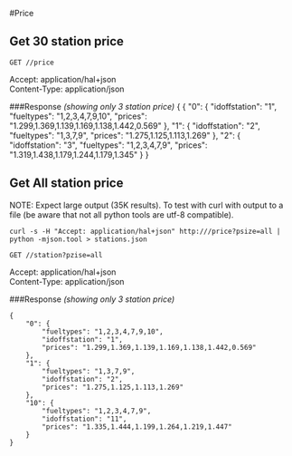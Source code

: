 #Price

## Get 30 station price

`GET //price`

Accept: application/hal+json  
Content-Type: application/json  

###Response _(showing only 3 station price)_
	{
	    {
	    "0": {
	        "idoffstation": "1",
	        "fueltypes": "1,2,3,4,7,9,10",
	        "prices": "1.299,1.369,1.139,1.169,1.138,1.442,0.569"
	    },
	    "1": {
	        "idoffstation": "2",
	        "fueltypes": "1,3,7,9",
	        "prices": "1.275,1.125,1.113,1.269"
	    },
	    "2": {
	        "idoffstation": "3",
	        "fueltypes": "1,2,3,4,7,9",
	        "prices": "1.319,1.438,1.179,1.244,1.179,1.345"
	    }
	}
	
	
## Get All station price

NOTE: Expect large output (35K results). To test with curl with output to a file (be aware that not all python tools are utf-8 compatible).
	
	curl -s -H "Accept: application/hal+json" http:///price?psize=all | python -mjson.tool > stations.json


`GET //station?pzise=all`

Accept: application/hal+json  
Content-Type: application/json

###Response _(showing only 3 station price)_

	{
	    "0": {
	        "fueltypes": "1,2,3,4,7,9,10", 
	        "idoffstation": "1", 
	        "prices": "1.299,1.369,1.139,1.169,1.138,1.442,0.569"
	    }, 
	    "1": {
	        "fueltypes": "1,3,7,9", 
	        "idoffstation": "2", 
	        "prices": "1.275,1.125,1.113,1.269"
	    }, 
	    "10": {
	        "fueltypes": "1,2,3,4,7,9", 
	        "idoffstation": "11", 
	        "prices": "1.335,1.444,1.199,1.264,1.219,1.447"
	    }    
	}